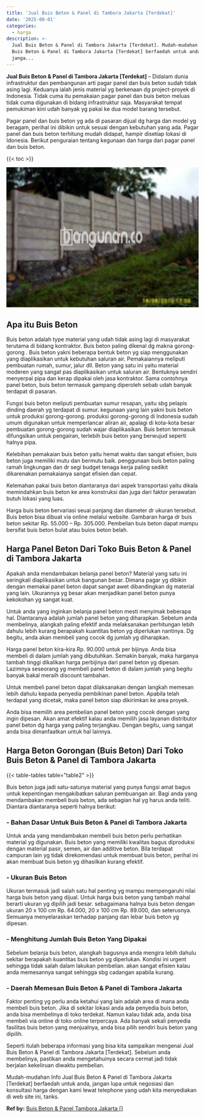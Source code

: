 ```yaml
---
title: 'Jual Buis Beton & Panel di Tambora Jakarta [Terdekat]'
date: '2025-08-01'
categories:
  - harga
description: >-
  Jual Buis Beton & Panel di Tambora Jakarta [Terdekat]. Mudah-mudahan Info Jual
  Buis Beton & Panel di Tambora Jakarta [Terdekat] berfaedah untuk anda,
  janga...
---
```


**Jual Buis Beton & Panel di Tambora Jakarta \[Terdekat\]** – Didalam dunia infrastruktur dan pembangunan arti pagar panel dan buis beton sudah tidak asing lagi. Keduanya ialah jenis material yg berkenaan dg project-proyek di Indonesia. Tidak cuma itu pemakaian pagar panel dan buis beton meluas tidak cuma digunakan di bidang infrastruktur saja. Masyarakat tempat pemukiman kini udah banyak yg pakai ke dua model barang tersebut.

Pagar panel dan buis beton yg ada di pasaran dijual dg harga dan model yg beragam, perihal ini dibikin untuk sesuai dengan kebutuhan yang ada. Pagar panel dan buis beton terhitung mudah didapat, hampir disetiap lokasi di Idonesia. Berikut penguraian tentang kegunaan dan harga dari pagar panel dan buis beton.

{{< toc >}}

![Jual Buis Beton & Panel di Tambora Jakarta [Terdekat]](/images/jual-panel-buis-beton-murah-49.png)

## Apa itu Buis Beton

Buis beton adalah type material yang udah tidak asing lagi di masyarakat terutama di bidang kontraktor. Buis beton paling dikenal dg makna gorong-gorong . Buis beton yakni beberapa bentuk beton yg siap menggunakan yang diaplikasikan untuk kebutuhan saluran air. Pemakaiannya meliputi pembuatan rumah, sumur, jalur dll. Beton yang satu ini yaitu material moderen yang sangat pas diaplikasikan untuk saluran air. Bentuknya sendiri menyerpai pipa dan kerap dipakai oleh jasa kontraktor. Sama contohnya panel beton, buis beton termasuk gampang diperoleh sebab udah banyak terdapat di pasaran.

Fungsi buis beton meliputi pembuatan sumur resapan, yaitu sbg pelapis dinding daerah yg terdapat di sumur. kegunaan yang lain yakni buis beton untuk produksi gorong-gorong. produksi gorong-gorong di Indonesia sudah umum digunakan untuk memperlancar aliran air, apalagi di kota-kota besar pembuatan gorong-gorong sudah wajar diaplikasikan. Buis beton termasuk difungsikan untuk pengairan, terlebih buis beton yang berwujud seperti halnya pipa.

Kelebihan pemakaian buis beton yaitu hemat waktu dan sangat efisien, buis beton juga memiliki mutu dan bermutu baik. penggunaan buis beton paling ramah lingkungan dan dr segi budget tenaga kerja paling sedikit dikarenakan pemakaianya sangat efisien dan cepat.

Kelemahan pakai buis beton diantaranya dari aspek transportasi yaitu dikala memindahkan buis beton ke area konstruksi dan juga dari faktor perawatan butuh lokasi yang luas.

Harga buis beton bervariasi seuai panjang dan diameter dr ukuran tersebut. Buis beton bisa dibuat via online melalui website. Gambaran harga dr buis beton sekitar Rp. 55.000 – Rp. 305.000. Pembelian buis beton dapat mampu bersifat buis beton bulat atau buios beton belah.

## Harga Panel Beton Dari Toko Buis Beton & Panel di Tambora Jakarta

Apakah anda mendambakan belanja panel beton? Material yang satu ini seringkali diaplikasikan untuk bangunan besar. Dimana pagar yg dibikin dengan memakai panel beton dapat sangat awet dibandingkan dg material yang lain. Ukurannya yg besar akan menjadikan panel beton punya kekokohan yg sangat kuat.

Untuk anda yang inginkan belanja panel beton mesti menyimak beberapa hal. Diantaranya adalah jumlah panel beton yang diharapkan. Sebelum anda membelinya, alangkah paling efektif anda melaksanakan perhitungan lebih dahulu lebih kurang berapakah kuantitas beton yg diperlukan nantinya. Dg begitu, anda akan membeli yang cocok dg jumlah yg diharapkan.

Harga panel beton kira-kira Rp. 90.000 untuk per bijinya. Anda bisa membeli di dalam jumlah yang dibutuhkan. Semakin banyak, maka harganya tambah tinggi dikalikan harga perbijinya dari panel beton yg dipesan. Lazimnya seseorang yg membeli panel beton di dalam jumlah yang begitu banyak bakal meraih discount tambahan.

Untuk membeli panel beton dapat dilaksanakan dengan langkah memesan lebih dahulu kepada penyedia pembikinan panel beton. Apabila telah terdapat yang dicetak, maka panel beton siap dikirimkan ke area proyek.

Anda bisa memilih area pembelian panel beton yang cocok dengan yang ingin dipesan. Akan amat efektif kalau anda memilih jasa layanan distributor panel beton dg harga yang paling terjangkau. Dengan begitu, uang sangat anda bisa dimanfaatkan untuk hal lainnya.

## Harga Beton Gorongan (Buis Beton) Dari Toko Buis Beton & Panel di Tambora Jakarta

{{< table-tables table="table2" >}}

Buis beton juga jadi satu-satunya material yang punya fungsi amat bagus untuk kepentingan mengakibatkan saluran pembuangan air. Bagi anda yang mendambakan membeli buis beton, ada sebagian hal yg harus anda teliti. Diantara diantaranya seperti halnya berikut:

### \- Bahan Dasar Untuk Buis Beton & Panel di Tambora Jakarta

Untuk anda yang mendambakan membeli buis beton perlu perhatikan material yg digunakan. Buis beton yang memiliki kwalitas bagus diproduksi dengan material pasir, semen, air dan additive beton. Bila terdapat campuran lain yg tidak direkomendasi untuk membuat buis beton, perihal ini akan membuat buis beton yg dihasilkan kurang efektif.

### \- Ukuran Buis Beton

Ukuran termasuk jadi salah satu hal penting yg mampu mempengaruhi nilai harga buis beton yang dijual. Untuk harga buis beton yang tambah mahal berarti ukuran yg dipilih jadi besar. sebagaimana halnya buis beton dengan ukuran 20 x 100 cm Rp. 64.000, 20 x 100 cm Rp. 89.000, dan seterusnya. Semuanya menyelaraskan terhadap panjang dan lebar buis beton yg dipesan.

### \- Menghitung Jumlah Buis Beton Yang Dipakai

Sebelum belanja buis beton, alangkah bagusnya anda mengira lebih dahulu sekitar berapakah kuantitas buis beton yg diperlukan. Kondisi ini urgent sehingga tidak salah dalam lakukan pembelian. akan sangat efisien kalau anda memesannya sangat sehingga sbg cadangan apabila kurang.

### \- Daerah Memesan Buis Beton & Panel di Tambora Jakarta

Faktor penting yg perlu anda ketahui yang lain adalah area di mana anda membeli buis beton. Jika di sekitar lokasi anda ada penyedia buis beton, anda bisa membelinya di toko terdekat. Namun kalau tidak ada, anda bisa membeli via online di toko online terpercaya. Ada banyak sekali penyedia fasilitas buis beton yang menjualnya, anda bisa pilih sendiri buis beton yang dipilih.

Seperti itulah beberapa informasi yang bisa kita sampaikan mengenai Jual Buis Beton & Panel di Tambora Jakarta \[Terdekat\]. Sebelum anda membelinya, pastikan anda mengetahuinya secara cermat jadi tidak berjalan kekeliruan diwaktu pembelian.

Mudah-mudahan Info Jual Buis Beton & Panel di Tambora Jakarta \[Terdekat\] berfaedah untuk anda, jangan lupa untuk negosiasi dan konsultasi harga dengan kami lewat telephone yang udah kita menyediakan di web site ini, tanks.

**Ref by:** [Buis Beton & Panel Tambora Jakarta []](https://id.wikipedia.org/wiki/Buis)
